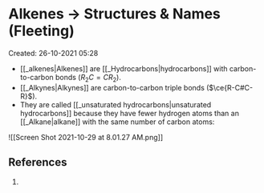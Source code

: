 # Alkenes -> Structures & Names (Fleeting)
Created: 26-10-2021 05:28

* [[_alkenes|Alkenes]] are [[_Hydrocarbons|hydrocarbons]] with carbon-to-carbon bonds ($R_2C=CR_2$).
* [[_Alkynes|Alkynes]] are carbon-to-carbon triple bonds ($\ce{R-C#C-R}$).
* They are called [[_unsaturated hydrocarbons|unsaturated hydrocarbons]] because they have fewer hydrogen atoms than an [[_Alkane|alkane]] with the same number of carbon atoms:

![[Screen Shot 2021-10-29 at 8.01.27 AM.png]]

## References
1. 